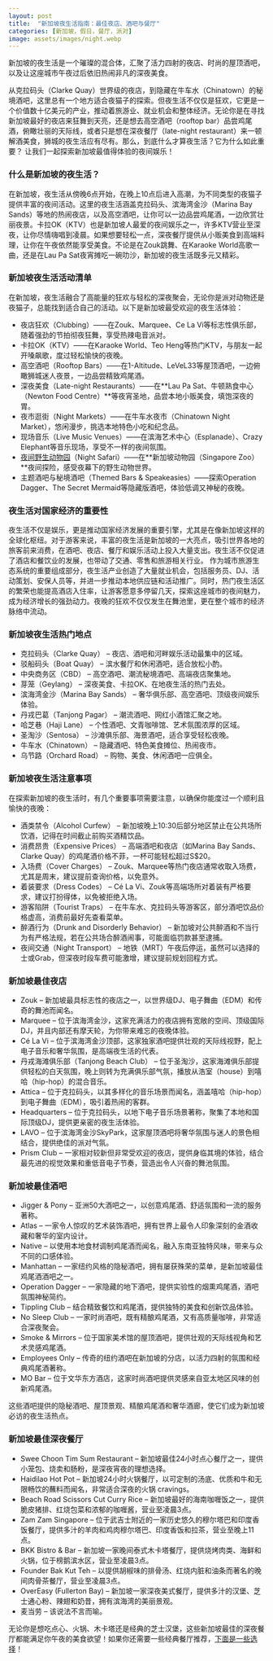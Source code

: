 ```yaml
---
layout: post
title:  "新加坡夜生活指南：最佳夜店、酒吧与餐厅"
categories: [新加坡，假日，餐厅，派对]
image: assets/images/night.webp
---
```


新加坡的夜生活是一个璀璨的混合体，汇聚了活力四射的夜店、时尚的屋顶酒吧，以及让这座城市午夜过后依旧热闹非凡的深夜美食。

从克拉码头（Clarke Quay）世界级的夜店，到隐藏在牛车水（Chinatown）的秘境酒吧，这里总有一个地方适合夜猫子的探索。但夜生活不仅仅是狂欢，它更是一个价值数十亿美元的产业，推动着旅游业、就业机会和整体经济。无论你是在寻找新加坡最好的夜店来狂舞到天亮，还是想去高空酒吧（rooftop bar）品尝鸡尾酒，俯瞰壮丽的天际线，或者只是想在深夜餐厅（late-night restaurant）来一顿解酒美食，狮城的夜生活应有尽有。那么，到底什么才算夜生活？它为什么如此重要？ 让我们一起探索新加坡最值得体验的夜间娱乐！

### 什么是新加坡的夜生活？

在新加坡，夜生活从傍晚6点开始，在晚上10点后进入高潮，为不同类型的夜猫子提供丰富的夜间活动。这里的夜生活涵盖克拉码头、滨海湾金沙（Marina Bay Sands）等地的热闹夜店，以及高空酒吧，让你可以一边品尝鸡尾酒，一边欣赏壮丽夜景。卡拉OK（KTV）也是新加坡人最爱的夜间娱乐之一，许多KTV营业至深夜，让你尽情嗨唱到凌晨。如果想要轻松一点，深夜餐厅提供从小贩美食到高端料理，让你在午夜依然能享受美食。不论是在Zouk跳舞、在Karaoke World高歌一曲，还是在Lau Pa Sat夜宵摊吃一碗叻沙，新加坡的夜生活既多元又精彩。

### 新加坡夜生活活动清单

在新加坡，夜生活融合了高能量的狂欢与轻松的深夜聚会，无论你是派对动物还是夜猫子，总能找到适合自己的活动。以下是新加坡最受欢迎的夜生活体验：
+ 夜店狂欢（Clubbing）——在Zouk、Marquee、Ce La Vi等标志性俱乐部，随着强劲的节拍彻夜狂舞，享受热辣电音派对。
+ 卡拉OK（KTV）——在Karaoke World、Teo Heng等热门KTV，与朋友一起开嗓飙歌，度过轻松愉快的夜晚。
+ 高空酒吧（Rooftop Bars）——在1-Altitude、LeVeL33等屋顶酒吧，一边俯瞰狮城迷人夜景，一边品尝精致鸡尾酒。
+ 深夜美食（Late-night Restaurants）——在**Lau Pa Sat、牛顿熟食中心（Newton Food Centre）**等夜宵圣地，品尝本地小贩美食，填饱深夜的胃。
+ 夜市逛街（Night Markets）——在牛车水夜市（Chinatown Night Market），悠闲漫步，挑选本地特色小吃和纪念品。
+ 现场音乐（Live Music Venues）——在滨海艺术中心（Esplanade）、Crazy Elephant等音乐现场，享受不一样的夜间氛围。
+ [夜间野生动物园](https://fromhktosg.github.io/zh/singapore-top-restaurants-by-cuisine/)（Night Safari）——在**新加坡动物园（Singapore Zoo）**夜间探险，感受夜幕下的野生动物世界。
+ 主题酒吧与秘境酒吧（Themed Bars & Speakeasies）——探索Operation Dagger、The Secret Mermaid等隐藏版酒吧，体验低调又神秘的夜晚。

### 夜生活对国家经济的重要性

夜生活不仅是娱乐，更是推动国家经济发展的重要引擎，尤其是在像新加坡这样的全球化枢纽。对于游客来说，丰富的夜生活是新加坡的一大亮点，吸引世界各地的旅客前来消费，在酒吧、夜店、餐厅和娱乐活动上投入大量支出。夜生活不仅促进了酒店和餐饮业的发展，也带动了交通、零售和旅游相关行业。
作为城市旅游生态系统的重要组成部分，夜生活产业创造了大量就业机会，包括服务员、DJ、活动策划、安保人员等，并进一步推动本地供应链和活动推广。同时，热门夜生活区的繁荣也能提高酒店入住率，让游客愿意多停留几天，探索这座城市的夜间魅力，成为经济增长的强劲动力。夜晚的狂欢不仅仅发生在舞池里，更在整个城市的经济脉络中流动。

### 新加坡夜生活热门地点

+ 克拉码头（Clarke Quay） – 夜店、酒吧和河畔娱乐活动最集中的区域。
+ 驳船码头（Boat Quay） – 滨水餐厅和休闲酒吧，适合放松小酌。
+ 中央商务区（CBD） – 高空酒吧、潮流秘境酒吧、高端夜店聚集地。
+ 芽笼（Geylang） – 深夜美食、卡拉OK、在地夜生活的热门去处。
+ 滨海湾金沙（Marina Bay Sands） – 奢华俱乐部、高空酒吧、顶级夜间娱乐体验。
+ 丹戎巴葛（Tanjong Pagar） – 潮流酒吧、网红小酒馆汇聚之地。
+ 哈芝巷（Haji Lane） – 个性酒吧、文青咖啡馆、艺术氛围浓厚的区域。
+ 圣淘沙（Sentosa） – 沙滩俱乐部、海景酒吧，适合享受轻松夜晚。
+ 牛车水（Chinatown） – 隐藏酒吧、特色美食摊位、热闹夜市。
+ 乌节路（Orchard Road） – 购物、美食、休闲酒吧一应俱全。

### 新加坡夜生活注意事项

在探索新加坡的夜生活时，有几个重要事项需要注意，以确保你能度过一个顺利且愉快的夜晚：
+ 酒类禁令（Alcohol Curfew） – 新加坡晚上10:30后部分地区禁止在公共场所饮酒，记得在时间截止前购买酒精饮品。
+ 消费昂贵（Expensive Prices） – 高端酒吧和夜店（如Marina Bay Sands、Clarke Quay）的鸡尾酒价格不菲，一杯可能轻松超过S$20。
+ 入场费（Cover Charges） – Zouk、Marquee等热门夜店通常收取入场费，尤其是周末，建议提前查询价格，以免意外。
+ 着装要求（Dress Codes） – Cé La Vi、Zouk等高端场所对着装有严格要求，建议打扮得体，以免被拒绝入场。
+ 游客陷阱（Tourist Traps） – 在牛车水、克拉码头等游客区，部分酒吧饮品价格虚高，消费前最好先查看菜单。
+ 醉酒行为（Drunk and Disorderly Behavior） – 新加坡对公共醉酒和不当行为有严格法规，若在公共场合醉酒闹事，可能面临罚款甚至逮捕。
+ 夜间交通（Night Transport） – 地铁（MRT）午夜后停运，虽然可以选择的士或Grab，但深夜时段车费可能激增，建议提前规划回程方式。

### 新加坡最佳夜店

+ Zouk – 新加坡最具标志性的夜店之一，以世界级DJ、电子舞曲（EDM）和传奇的舞池而闻名。
+ Marquee – 位于滨海湾金沙，这家充满活力的夜店拥有宽敞的空间、顶级国际DJ，并且内部还有摩天轮，为你带来难忘的夜晚体验。
+ Cé La Vi – 位于滨海湾金沙顶部，这家独家酒吧提供壮观的天际线视野，配上电子音乐和奢华氛围，是高端夜生活的代表。
+ 丹戎海滩俱乐部（Tanjong Beach Club） – 位于圣淘沙，这家海滩俱乐部提供轻松的白天氛围，晚上则转为充满俱乐部气氛，播放从浩室（house）到嘻哈（hip-hop）的混合音乐。
+ Attica – 位于克拉码头，以其多样化的音乐场景而闻名，涵盖嘻哈（hip-hop）到电子舞曲（EDM），吸引着热闹的客群。
+ Headquarters – 位于克拉码头，以地下电子音乐场景著称，聚集了本地和国际顶级DJ，提供更亲密的夜生活体验。
+ LAVO – 位于滨海湾金沙SkyPark，这家屋顶酒吧将奢华氛围与迷人的景色相结合，提供绝佳的派对气氛。
+ Prism Club – 一家相对较新但非常受欢迎的夜店，提供身临其境的体验，结合最先进的视觉效果和重低音电子节奏，营造出令人兴奋的舞池氛围。

### 新加坡最佳酒吧

+ Jigger & Pony – 亚洲50大酒吧之一，以创意鸡尾酒、舒适氛围和一流的服务著称。
+ Atlas – 一家令人惊叹的艺术装饰酒吧，拥有世界上最令人印象深刻的金酒收藏和奢华的室内设计。
+ Native – 以使用本地食材调制鸡尾酒而闻名，融入东南亚独特风味，带来与众不同的口感体验。
+ Manhattan – 一家纽约风格的隐秘酒吧，拥有屡获殊荣的菜单，是新加坡最佳鸡尾酒酒吧之一。
+ Operation Dagger – 一家隐藏的地下酒吧，提供实验性的烟熏鸡尾酒，酒吧氛围神秘简约。
+ Tippling Club – 结合精致餐饮和鸡尾酒，提供独特的美食和创新饮品体验。
+ No Sleep Club – 一家时尚酒吧，既有精酿鸡尾酒，又有高质量咖啡，非常适合深夜聚会。
+ Smoke & Mirrors – 位于国家美术馆的屋顶酒吧，提供壮观的天际线视角和艺术灵感鸡尾酒。
+ Employees Only – 传奇的纽约酒吧在新加坡的分店，以活力四射的氛围和经典鸡尾酒著称。
+ MO Bar – 位于文华东方酒店，这家时尚酒吧提供灵感来自亚太地区风味的创新鸡尾酒。

这些酒吧提供的隐秘酒吧、屋顶景观、精酿鸡尾酒和奢华酒廊，使它们成为新加坡必访的夜生活热点。

### 新加坡最佳深夜餐厅

+ Swee Choon Tim Sum Restaurant – 新加坡最佳24小时点心餐厅之一，提供小笼包、烧卖和肠粉，是深夜宵夜的理想选择。
+ Haidilao Hot Pot – 新加坡24小时火锅餐厅，以可定制的汤底、优质和牛和无限畅饮的蘸料而闻名，非常适合深夜的火锅 cravings。
+ Beach Road Scissors Cut Curry Rice – 新加坡最好的海南咖喱饭之一，提供脆皮猪排、红烧包菜和浓郁的咖喱酱，营业至凌晨3点。
+ Zam Zam Singapore – 位于武吉士附近的一家历史悠久的穆尔塔巴和印度香饭餐厅，提供多汁的羊肉和鸡肉穆尔塔巴、印度香饭和拉茶，营业至晚上11点。
+ BKK Bistro & Bar – 新加坡一家晚间泰式木卡塔餐厅，提供烧烤肉类、海鲜和火锅，位于榜鹅滨水区，营业至凌晨3点。
+ Founder Bak Kut Teh – 以提供胡椒味的排骨汤、红烧内脏和油条而著名的晚间肉骨茶餐厅，营业至凌晨3点。
+ OverEasy (Fullerton Bay) – 新加坡一家深夜美式餐厅，提供多汁的汉堡、芝士通心粉、辣翅和奶昔，拥有滨海湾的美丽景观。
+ 麦当劳 – 该说法不言而喻。

无论你是想吃点心、火锅、木卡塔还是经典的芝士汉堡，这些新加坡最佳的深夜餐厅都能满足你午夜的美食欲望！如果你还需要一些经典餐厅推荐，[下面是一些选择](https://fromhktosg.github.io/zh/singapore-top-restaurants-by-cuisine/)！


